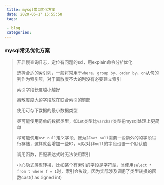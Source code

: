 ```yaml
---
 title: mysql常见优化方案 
 date: 2020-05-17 15:55:58 
 tags: 

 - blog 
 categories: 
---
```



### mysql常见优化方案 

> 开启慢查询日志，定位有问题的sql，用explain命令分析优化
>
> 选择合适的索引列，一般将常用于`where`、`group by`、`order by`、`on`从句的列作为索引项，对于离散度不大的列没有必要建立索引
>
> 索引字段长度越小越好
>
> 离散度度大的字段放在联合索引的前部
>
> 使用可存下数据的最小数据类型
>
> 尽可能使用简单的数据类型，如`int`类型比`varchar`类型在mysql处理上更简单
>
> 尽可能使用`not null`定义字段，因为非`not null`需要一些额外的的字段进行存储，这样就会增加一些IO，可以对非`null`的字段设置一个默认值
>
> 调用函数，匹配表达式时无法使用索引
>
> 小心隐式类型转换，比如某个有索引的字段是字符型，当使用`select * from t where f = 1`时，索引会失效，因为实际涉及调用了类型转换的函数cast(f as signed int)

